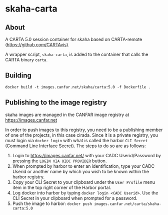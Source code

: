 # skaha-carta

## About

A CARTA 5.0 session container for skaha based on CARTA-remote (https://github.com/CARTAvis).

A wrapper script, `skaha-carta`, is added to the container that calls the CARTA binary `carta`.

## Building

```
docker build -t images.canfar.net/skaha/carta:5.0 -f Dockerfile .
```

## Publishing to the image registry

skaha images are managed in the CANFAR image registry at https://images.canfar.net

In order to push images to this registry, you need to be a publishing member of one of the projects, in this case cirada.  Since it is a private registry, you must login via `docker login` with what is called the harbor `CLI Secret` (Command Line Interface Secret).  The steps to do so are as follows:

1. Login to https://images.canfar.net/ with your CADC Userid/Password by pressing the `LOGIN VIA OIDC PROVIDER` button.
1. When prompted by harbor to enter an identification, type your CADC Userid or another name by which you wish to be known within the harbor registry.
1. Copy your CLI Secret to your clipboard under the `User Profile` menu item in the top right corner of the Harbor portal.
1. Log docker into harbor by typing `docker login <CADC Userid>`.  Use the CLI Secret in your clipboard when prompted for a password.
1. Push the image to harbor:  `docker push images.canfar.net/carta/skaha-carta:5.0`
